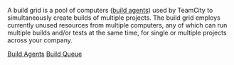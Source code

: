 [//]: # (title: Build Grid)
[//]: # (auxiliary-id: Build Grid)

A build grid is a pool of computers ([build agents](build-agent.md)) used by TeamCity to simultaneously create builds of multiple projects. The build grid employs currently unused resources from multiple computers, any of which can run multiple builds and/or tests at the same time, for single or multiple projects across your company.

<seealso>
        <category ref="concepts">
            <a href="build-agent.md">Build Agents</a>
            <a href="build-queue.md">Build Queue</a>
        </category>
</seealso>